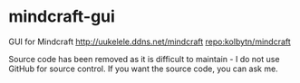 # mindcraft-gui
GUI for Mindcraft
http://uukelele.ddns.net/mindcraft
[repo:kolbytn/mindcraft](https://www.github.com/kolbytn/mindcraft)

Source code has been removed as it is difficult to maintain - I do not use GitHub for source control. If you want the source code, you can ask me.
